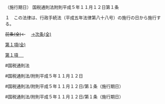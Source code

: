 （施行期日）
国税通則法附則平成５年１１月１２日第１条

１　この法律は、行政手続法（平成五年法律第八十八号）の施行の日から施行する。

~~前条(全)←~~　  [→次条(全)](国税通則法＿＿＿＿附則平成５年１１月１２日第２条_.md)

[第１項(全)](国税通則法＿＿＿＿附則平成５年１１月１２日第１条第１項_.md)  

[第１項 　 ](国税通則法＿＿＿＿附則平成５年１１月１２日第１条第１項.md)  

#国税通則法

#国税通則法/附則平成５年１１月１２日

#国税通則法/附則平成５年１１月１２日/第１条（施行期日）

#国税通則法/附則平成５年１１月１２日/第１条（施行期日）

